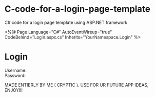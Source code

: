 # C-code-for-a-login-page-template
C# code for a login page template using ASP.NET framework




<%@ Page Language="C#" AutoEventWireup="true" CodeBehind="Login.aspx.cs" Inherits="YourNamespace.Login" %>

<!DOCTYPE html>

<html xmlns="http://www.w3.org/1999/xhtml">
<head runat="server">
    <title>Login Page</title>
    <link rel="stylesheet" href="style.css" />
</head>
<body>
    <form id="form1" runat="server">
        <div>
            <h1>Login</h1>
            <div>
                <label for="username">Username:</label>
                <asp:TextBox ID="username" runat="server"></asp:TextBox>
            </div>
            <div>
                <label for="password">Password:</label>
                <asp:TextBox ID="password" runat="server" TextMode="Password"></asp:TextBox>
            </div>
            <asp:Button ID="btnLogin" runat="server" Text="Login" OnClick="btnLogin_Click" />
        </div>
    </form>
</body>
</html>




MADE ENTIERLY BY ME ( CRYPTIC ). USE FOR UR FUTURE APP IDEAS, ENJOY!!!
